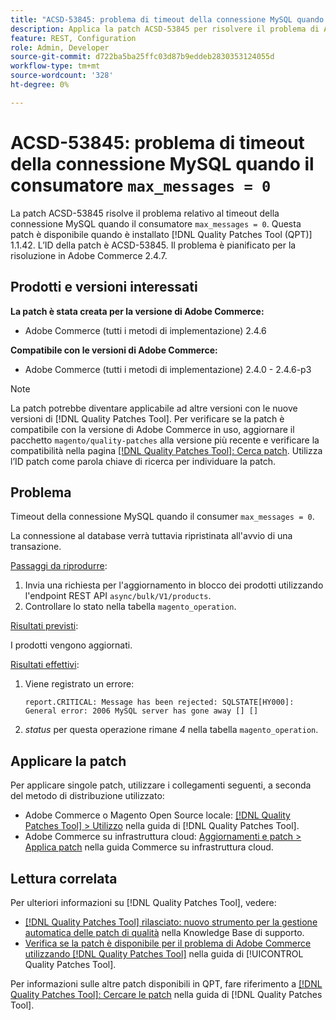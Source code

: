 ```yaml
---
title: "ACSD-53845: problema di timeout della connessione MySQL quando consumer max_messages = 0"
description: Applica la patch ACSD-53845 per risolvere il problema di Adobe Commerce in cui la connessione MySQL scade quando il consumatore "max_messages = 0".
feature: REST, Configuration
role: Admin, Developer
source-git-commit: d722ba5ba25ffc03d87b9eddeb2830353124055d
workflow-type: tm+mt
source-wordcount: '328'
ht-degree: 0%

---
```


# ACSD-53845: problema di timeout della connessione MySQL quando il consumatore `max_messages = 0`

La patch ACSD-53845 risolve il problema relativo al timeout della connessione MySQL quando il consumatore `max_messages = 0`. Questa patch è disponibile quando è installato [!DNL Quality Patches Tool (QPT)] 1.1.42. L’ID della patch è ACSD-53845. Il problema è pianificato per la risoluzione in Adobe Commerce 2.4.7.

## Prodotti e versioni interessati

**La patch è stata creata per la versione di Adobe Commerce:**

* Adobe Commerce (tutti i metodi di implementazione) 2.4.6

**Compatibile con le versioni di Adobe Commerce:**

* Adobe Commerce (tutti i metodi di implementazione) 2.4.0 - 2.4.6-p3

>[!NOTE]
>
>La patch potrebbe diventare applicabile ad altre versioni con le nuove versioni di [!DNL Quality Patches Tool]. Per verificare se la patch è compatibile con la versione di Adobe Commerce in uso, aggiornare il pacchetto `magento/quality-patches` alla versione più recente e verificare la compatibilità nella pagina [[!DNL Quality Patches Tool]: Cerca patch](https://experienceleague.adobe.com/tools/commerce-quality-patches/index.html). Utilizza l’ID patch come parola chiave di ricerca per individuare la patch.

## Problema

Timeout della connessione MySQL quando il consumer `max_messages = 0`.

La connessione al database verrà tuttavia ripristinata all&#39;avvio di una transazione.

<u>Passaggi da riprodurre</u>:

1. Invia una richiesta per l&#39;aggiornamento in blocco dei prodotti utilizzando l&#39;endpoint REST API `async/bulk/V1/products`.
1. Controllare lo stato nella tabella `magento_operation`.

<u>Risultati previsti</u>:

I prodotti vengono aggiornati.

<u>Risultati effettivi</u>:

1. Viene registrato un errore:

   ```
   report.CRITICAL: Message has been rejected: SQLSTATE[HY000]: General error: 2006 MySQL server has gone away [] []
   ```

1. *status* per questa operazione rimane *4* nella tabella `magento_operation`.

## Applicare la patch

Per applicare singole patch, utilizzare i collegamenti seguenti, a seconda del metodo di distribuzione utilizzato:

* Adobe Commerce o Magento Open Source locale: [[!DNL Quality Patches Tool] > Utilizzo](https://experienceleague.adobe.com/docs/commerce-operations/tools/quality-patches-tool/usage.html) nella guida di [!DNL Quality Patches Tool].
* Adobe Commerce su infrastruttura cloud: [Aggiornamenti e patch > Applica patch](https://experienceleague.adobe.com/docs/commerce-cloud-service/user-guide/develop/upgrade/apply-patches.html) nella guida Commerce su infrastruttura cloud.

## Lettura correlata

Per ulteriori informazioni su [!DNL Quality Patches Tool], vedere:

* [[!DNL Quality Patches Tool] rilasciato: nuovo strumento per la gestione automatica delle patch di qualità](https://experienceleague.adobe.com/en/docs/commerce-knowledge-base/kb/announcements/commerce-announcements/magento-quality-patches-released-new-tool-to-self-serve-quality-patches) nella Knowledge Base di supporto.
* [Verifica se la patch è disponibile per il problema di Adobe Commerce utilizzando  [!DNL Quality Patches Tool]](/help/tools/quality-patches-tool/patches-available-in-qpt/check-patch-for-magento-issue-with-magento-quality-patches.md) nella guida di [!UICONTROL Quality Patches Tool].


Per informazioni sulle altre patch disponibili in QPT, fare riferimento a [[!DNL Quality Patches Tool]: Cercare le patch](https://experienceleague.adobe.com/tools/commerce-quality-patches/index.html) nella guida di [!DNL Quality Patches Tool].
